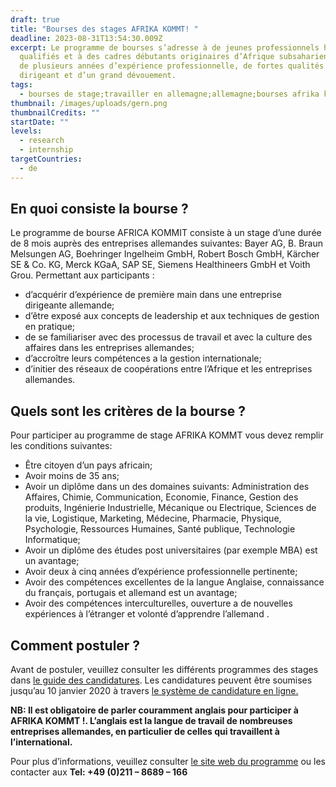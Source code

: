 ```yaml
---
draft: true
title: "Bourses des stages AFRIKA KOMMT! "
deadline: 2023-08-31T13:54:30.009Z
excerpt: Le programme de bourses s’adresse à de jeunes professionnels hautement
  qualifiés et à des cadres débutants originaires d’Afrique subsaharienne, dotés
  de plusieurs années d’expérience professionnelle, de fortes qualités de
  dirigeant et d’un grand dévouement.
tags:
  - bourses de stage;travailler en allemagne;allemagne;bourses afrika kommt
thumbnail: /images/uploads/gern.png
thumbnailCredits: ""
startDate: ""
levels:
  - research
  - internship
targetCountries:
  - de
---
```


## En quoi consiste la bourse ?

Le programme de bourse AFRICA KOMMIT consiste à un stage d’une durée de 8 mois auprès des entreprises allemandes suivantes: Bayer AG, B. Braun Melsungen AG, Boehringer Ingelheim GmbH, Robert Bosch GmbH, Kärcher SE & Co. KG, Merck KGaA, SAP SE, Siemens Healthineers GmbH et Voith Grou. Permettant aux participants :

- d’acquérir d’expérience de première main dans une entreprise dirigeante allemande;
- d’être exposé aux concepts de leadership et aux techniques de gestion en pratique;
- de se familiariser avec des processus de travail et avec la culture des affaires dans les entreprises allemandes;
- d’accroître leurs compétences a la gestion internationale;
- d’initier des réseaux de coopérations entre l’Afrique et les entreprises allemandes.

## Quels sont les critères de la bourse ?

Pour participer au programme de stage AFRIKA KOMMT vous devez remplir les conditions suivantes:

- Être citoyen d’un pays africain;
- Avoir moins de 35 ans;
- Avoir un diplôme dans un des domaines suivants: Administration des Affaires, Chimie, Communication, Economie, Finance, Gestion des produits, Ingénierie Industrielle, Mécanique ou Electrique, Sciences de la vie, Logistique, Marketing, Médecine, Pharmacie, Physique, Psychologie, Ressources Humaines, Santé publique, Technologie Informatique;
- Avoir un diplôme des études post universitaires (par exemple MBA) est un avantage;
- Avoir deux à cinq années d’expérience professionnelle pertinente;
- Avoir des compétences excellentes de la langue Anglaise, connaissance du français, portugais et allemand est un avantage;
- Avoir des compétences interculturelles, ouverture a de nouvelles expériences à l’étranger et volonté d’apprendre l’allemand .

## Comment postuler ?

Avant de postuler, veuillez consulter les différents programmes des stages dans <a href="https://afrika-kommt.de/wp/wp-content/downloads/home/Announcement_AK9.pdf" target="_blank" rel="noopener noreferrer">le guide des candidatures</a>. Les candidatures peuvent être soumises jusqu’au 10 janvier 2020 à travers <a href="https://afrika-kommt.de/ak/" target="_blank" rel="noopener noreferrer">le système de candidature en ligne.</a>

**NB: Il est obligatoire de parler couramment anglais pour participer à AFRIKA KOMMT !. L’anglais est la langue de travail de nombreuses entreprises allemandes, en particulier de celles qui travaillent à l’international.**

Pour plus d’informations, veuillez consulter <a href="https://www.afrika-kommt.de/" target="_blank" rel="noopener noreferrer">le site web du programme</a> ou les contacter aux **Tel: +49 (0)211 – 8689 – 166**

